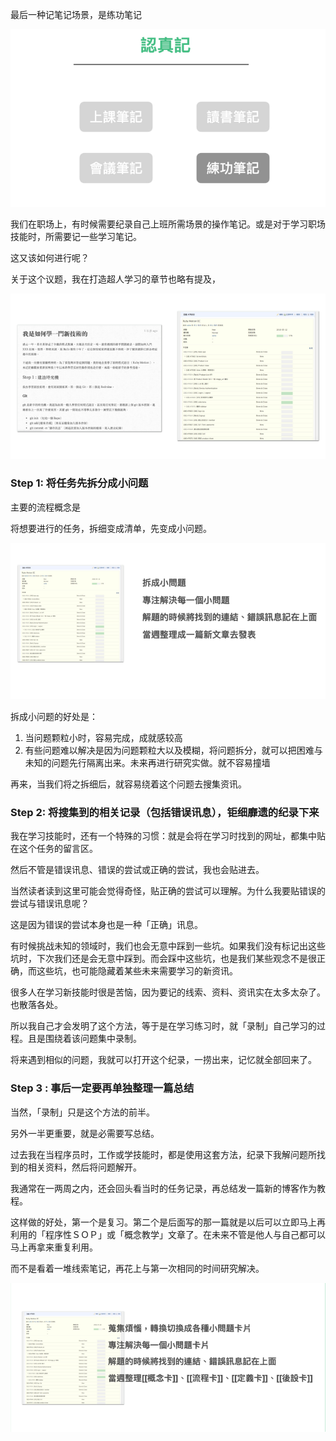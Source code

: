 最后一种记笔记场景，是练功笔记

![](images/20220908212859.png)

我们在职场上，有时候需要纪录自己上班所需场景的操作笔记。或是对于学习职场技能时，所需要记一些学习笔记。

这又该如何进行呢？

关于这个议题，我在打造超人学习的章节也略有提及，

![](images/20220908212909.png)


### Step 1: 将任务先拆分成小问题

主要的流程概念是

将想要进行的任务，拆细变成清单，先变成小问题。

![](images/20220908212931.png)

拆成小问题的好处是：

1. 当问题颗粒小时，容易完成，成就感较高
2. 有些问题难以解决是因为问题颗粒大以及模糊，将问题拆分，就可以把困难与未知的问题先行隔离出来。未来再进行研究实做。就不容易撞墙

再来，当我们将之拆细后，就容易绕着这个问题去搜集资讯。

### Step 2:  将搜集到的相关记录（包括错误讯息），钜细靡遗的纪录下来

我在学习技能时，还有一个特殊的习惯：就是会将在学习时找到的网址，都集中贴在这个任务的留言区。

然后不管是错误讯息、错误的尝试或正确的尝试，我也会贴进去。

当然读者读到这里可能会觉得奇怪，贴正确的尝试可以理解。为什么我要贴错误的尝试与错误讯息呢？

这是因为错误的尝试本身也是一种「正确」讯息。

有时候挑战未知的领域时，我们也会无意中踩到一些坑。如果我们没有标记出这些坑时，下次我们还是会无意中踩到。而会踩中这些坑，也是我们某些观念不是很正确，而这些坑，也可能隐藏着某些未来需要学习的新资讯。

很多人在学习新技能时很是苦恼，因为要记的线索、资料、资讯实在太多太杂了。也散落各处。

所以我自己才会发明了这个方法，等于是在学习练习时，就「录制」自己学习的过程。且是围绕着该问题集中录制。

将来遇到相似的问题，我就可以打开这个纪录，一捞出来，记忆就全部回来了。

### Step 3 : 事后一定要再单独整理一篇总结

当然，「录制」只是这个方法的前半。

另外一半更重要，就是必需要写总结。

过去我在当程序员时，工作或学技能时，都是使用这套方法，纪录下我解问题所找到的相关资料，然后将问题解开。

我通常在一两周之内，还会回头看当时的任务记录，再总结发一篇新的博客作为教程。

这样做的好处，第一个是复习。第二个是后面写的那一篇就是以后可以立即马上再利用的「程序性ＳＯＰ」或「概念教学」文章了。在未来不管是他人与自己都可以马上再拿来重复利用。

而不是看着一堆线索笔记，再花上与第一次相同的时间研究解决。

![](images/20220908213028.png)